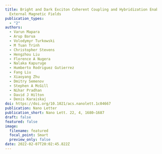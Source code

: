 ```yaml
---
title: Bright and Dark Exciton Coherent Coupling and Hybridization Enabled by
  External Magnetic Fields
publication_types:
  - "2"
authors:
  - Varun Mapara
  - Arup Barua
  - Volodymyr Turkowski
  - M Tuan Trinh
  - Christopher Stevens
  - Hengzhou Liu
  - Florence A Nugera
  - Nalaka Kapuruge
  - Humberto Rodriguez Gutierrez
  - Fang Liu
  - Xiaoyang Zhu
  - Dmitry Semenov
  - Stephen A McGill
  - Nihar Pradhan
  - David J Hilton
  - Denis Karaiskaj
doi: https://doi.org/10.1021/acs.nanolett.1c04667
publication: Nano Letter
publication_short: Nano Lett. 22, 4, 1680–1687
draft: false
featured: false
image:
  filename: featured
  focal_point: Smart
  preview_only: false
date: 2022-02-07T20:02:45.822Z
---
```

